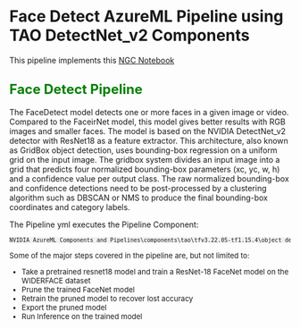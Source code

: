 # Face Detect AzureML Pipeline using TAO DetectNet_v2 Components

This pipeline implements this [NGC Notebook](https://catalog.ngc.nvidia.com/orgs/nvidia/resources/facenet) 

## <span style="color:green;font-weight:700;font-size:24px">Face Detect Pipeline</span> 

The FaceDetect model detects one or more faces in a given image or video. Compared to the FaceirNet model, this model gives better results with RGB images and smaller faces. The model is based on the NVIDIA DetectNet_v2 detector with ResNet18 as a feature extractor. This architecture, also known as GridBox object detection, uses bounding-box regression on a uniform grid on the input image. The gridbox system divides an input image into a grid that predicts four normalized bounding-box parameters (xc, yc, w, h) and a confidence value per output class. The raw normalized bounding-box and confidence detections need to be post-processed by a clustering algorithm such as DBSCAN or NMS to produce the final bounding-box coordinates and category labels.

The Pipeline yml executes the Pipeline Component: 

<pre style="background-color:rgba(0, 0, 0, 0.0470588)"><font size="2">NVIDIA_AzureML_Components_and_Pipelines\components\tao\tfv3.22.05-tf1.15.4\object_detection\facenet\tao_facenet_pipeline
</pre>

Some of the major steps covered in the pipeline are, but not limited to: 

* Take a pretrained resnet18 model and train a ResNet-18 FaceNet model on the WIDERFACE dataset
* Prune the trained FaceNet model
* Retrain the pruned model to recover lost accuracy
* Export the pruned model
* Run Inference on the trained model
